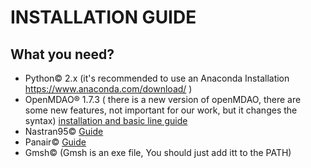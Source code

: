 # INSTALLATION GUIDE
## What you need?
* Python© 2.x (it's recommended to use an Anaconda Installation https://www.anaconda.com/download/ )
* OpenMDAO® 1.7.3 ( there is a new version of openMDAO, there are some new features, not important for our work, but it changes the syntax) [installation and basic line guide](https://github.com/NitroCortex/Aeroelastic-Optimization/blob/master/Tutorial/Installation/openmdao.pdf )
* Nastran95© [Guide](https://github.com/NitroCortex/Aeroelastic-Optimization/blob/master/Tutorial/Installation/Nastran95_Installation_Guide_for_Windows.pdf) 
* Panair© [Guide](https://github.com/NitroCortex/Aeroelastic-Optimization/blob/master/Tutorial/Installation/Panair_Panim_installation_guide.pdf)
* Gmsh© (Gmsh is an exe file, You should just add itt to the PATH)
